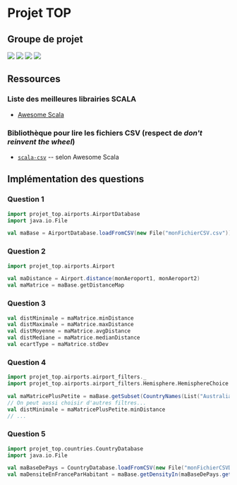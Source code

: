 # Projet TOP

## Groupe de projet

[![](https://img.shields.io/badge/Scala%20Architect-%40tbagrel1-green.svg?logo=scala&longCache=true&style=popout&colorB=de3423&link=https://gitlab.telecomnancy.univ-lorraine.fr/Projets_TOP/projet_top_a2&link=mailto:thomas.bagrel@telecomnancy.eu
)]() 
[![](https://img.shields.io/badge/Git%20Master-%40pBouillon-green.svg?logo=gitlab&longCache=true&style=popout&colorB=fc6d26&link=https://gitlab.telecomnancy.univ-lorraine.fr/Projets_TOP/projet_top_a2&link=mailto:pierre.bouillon@telecomnancy.eu
)]() 
[![](https://img.shields.io/badge/Placeholder-%40noname-green.svg?logo=stackoverflow&longCache=true&style=popout&colorB=orange&link=https://gitlab.telecomnancy.univ-lorraine.fr/Projets_TOP/projet_top_a2&link=mailto:placeholder@telecomnancy.eu
)]() 
[![](https://img.shields.io/badge/Placeholder-%40noname-green.svg?logo=stackoverflow&longCache=true&style=popout&colorB=orange&link=https://gitlab.telecomnancy.univ-lorraine.fr/Projets_TOP/projet_top_a2&link=mailto:placeholder@telecomnancy.eu
)]() 



## Ressources

### Liste des meilleures librairies SCALA

- [Awesome Scala](https://github.com/lauris/awesome-scala)

### Bibliothèque pour lire les fichiers CSV (respect de *don't reinvent the wheel*)

- [`scala-csv`](https://github.com/tototoshi/scala-csv) -- selon Awesome Scala

## Implémentation des questions

### Question 1

```scala
import projet_top.airports.AirportDatabase
import java.io.File

val maBase = AirportDatabase.loadFromCSV(new File("monFichierCSV.csv"))
```

### Question 2

```scala
import projet_top.airports.Airport

val maDistance = Airport.distance(monAeroport1, monAeroport2)
val maMatrice = maBase.getDistanceMap
```

### Question 3

```scala
val distMinimale = maMatrice.minDistance
val distMaximale = maMatrice.maxDistance
val distMoyenne = maMatrice.avgDistance
val distMediane = maMatrice.medianDistance
val ecartType = maMatrice.stdDev
```

### Question 4

```scala
import projet_top.airports.airport_filters._
import projet_top.airports.airport_filters.Hemisphere.HemisphereChoice._

val maMatricePlusPetite = maBase.getSubset(CountryNames(List("Australia")) || Hemisphere(North)).getDistanceMap
// On peut aussi choisir d'autres filtres...
val distMinimale = maMatricePlusPetite.minDistance
// ...
```

### Question 5

```scala
import projet_top.countries.CountryDatabase
import java.io.File

val maBaseDePays = CountryDatabase.loadFromCSV(new File("monFichierCSVDePays.csv"))
val maDensiteEnFranceParHabitant = maBase.getDensityIn(maBaseDePays.getCountryByName("France"), _.inhabitants)
```

